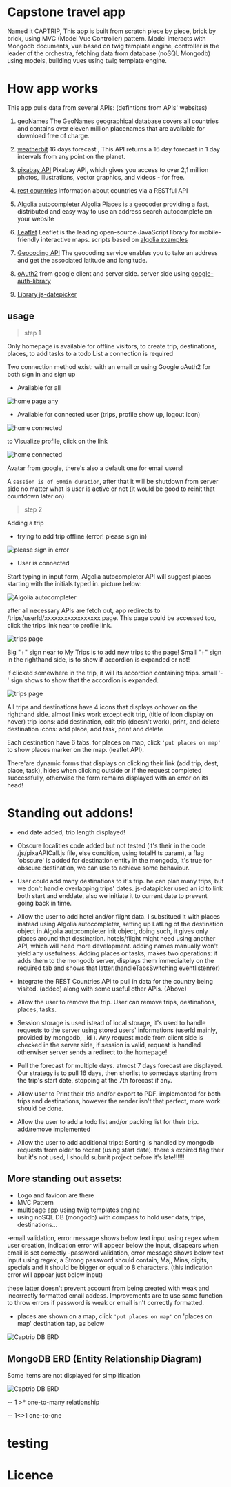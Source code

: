 # Capstone travel app
Named it CAPTRIP, This app is built from scratch piece by piece, brick by brick, using MVC (Model Vue Controller) pattern. Model interacts with Mongodb documents, vue based on twig template engine, controller is the leader of the orchestra, fetching data from database (noSQL Mongodb) using models, building vues using twig template engine.
# How app works

This app pulls data from several APIs: (defintions from APIs' websites)

1. [geoNames](http://www.geonames.org/) The GeoNames geographical database covers all countries and contains over eleven million placenames that are available for download free of charge.

2. [weatherbit](https://www.weatherbit.io/api/weather-forecast-16-day)
16 days forecast , This API returns a 16 day forecast in 1 day intervals from any point on the planet.

3. [pixabay API](https://pixabay.com/api/docs/) Pixabay API, which gives you access to over 2,1 million photos, illustrations, vector graphics, and videos - for free.

4. [rest countries](https://restcountries.eu/) Information about countries via a RESTful API

5. [Algolia autocompleter](//community.algolia.com/places/documentation.html#api-options-container) Algolia Places is a geocoder providing a fast, distributed and easy way to use an address search autocomplete on your website

6. [Leaflet](https://leafletjs.com/) Leaflet is the leading open-source JavaScript library for mobile-friendly interactive maps. scripts based on [algolia examples](https://community.algolia.com/places/examples.html)

7. [Geocoding API](https://developer.mapquest.com/documentation/geocoding-api/address/get/) The geocoding service enables you to take an address and get the associated latitude and longitude.

8. [oAuth2](https://developers.google.com/identity/protocols/oauth2/javascript-implicit-flow) from google client and server side. server side using [google-auth-library](https://www.npmjs.com/package/google-auth-library)

9. [Library js-datepicker](https://www.npmjs.com/package/js-datepicker)
## usage 
> step 1

Only homepage is available for offline visitors, to create trip, destinations, places, to add tasks to a todo List a connection is required

Two connection method exist: with an email or using Google oAuth2 for both sign in and sign up

* Available for all

![home page any ](https://github.com/anaruz-source/capstone-travel-app/blob/master/readmeassets/anyvisitors.png?raw=true)



* Available for connected user (trips, profile show up, logout icon)


![home connected](https://github.com/anaruz-source/capstone-travel-app/blob/master/readmeassets/connected.png?raw=true)

to Visualize profile, click on the link


![home connected](https://github.com/anaruz-source/capstone-travel-app/blob/master/readmeassets/profile.png?raw=true)

Avatar from google, there's also a default one for email users!

A ```session is of 60min duration```, after that it will be shutdown from server side no matter what is user is active or not (it would be good to reinit that countdown later on)

> step 2 

Adding a trip

* trying to add trip offline (error! please sign in)

![please sign in error](https://github.com/anaruz-source/capstone-travel-app/blob/master/readmeassets/please.png?raw=true)

* User is connected

Start typing in input form, Algolia autocompleter API will suggest places starting with the initials typed in. picture below:

![Algolia autocompleter](https://github.com/anaruz-source/capstone-travel-app/blob/master/readmeassets/algoliaauto.png?raw=true)

after all necessary APIs are fetch out, app redirects to /trips/userId/xxxxxxxxxxxxxxxxx page. This page could be accessed too, click the trips link near to profile link.


![trips page](https://github.com/anaruz-source/capstone-travel-app/blob/master/readmeassets/trips.png?raw=true)

Big "+" sign near to My Trips is to add new trips to the page!
Small "+" sign in the righthand side, is to show if accordion is expanded or not!

if clicked somewhere in the trip, it will its accordion containing trips. small '-' sign shows to show that the accordion is expanded.

![trips page](https://github.com/anaruz-source/capstone-travel-app/blob/master/readmeassets/destinations.png?raw=true)

All trips and destinations have 4 icons that displays onhover on the righthand side. almost links work except edit trip, (title of icon display on hover)
trip icons: add destination, edit trip (doesn't work), print, and delete
destination icons: add place, add task, print and delete

Each destination have 6 tabs. for places on map, click ``'put places on map'`` to show places marker on the map. (leaflet API).

There'are dynamic forms that displays on clicking their link (add trip, dest, place, task), hides when clicking outside or if the request completed successfully, otherwise the form remains displayed with an error on its head!

# Standing out addons!

- end date added, trip length displayed!

- Obscure localities code added but not tested (it's their in the code /js/pixaAPICall.js file, else condition, using totalHits param), a flag 'obscure' is added for destination entity in the mongodb, it's true for obscure destination, we can use to achieve some behaviour.

- User could add many destinations to it's trip. he can plan many trips, but we don't handle overlapping trips' dates. js-datapicker used an id to link both start and enddate, also we initiate it to current date to prevent going back in time.

-  Allow the user to add hotel and/or flight data. I substitued it with places instead using Algolia autocompleter, setting up LatLng of the destination object in Algolia autocompleter init object, doing such, it gives only places around that destination. hotels/flight might need using another API, which will need more development. adding names manually won't yield any usefulness.
Adding places or tasks, makes two operations: it adds them to the mongodb server, displays them immedialtely on the required tab and shows that latter.(handleTabsSwitching eventlistenrer)

- Integrate the REST Countries API to pull in data for the country being visited. (added) along with some useful other APIs. (Above)
- Allow the user to remove the trip. User can remove trips, destinations, places, tasks.

- Session storage is used istead of local storage, it's used to handle requests to the server using stored users' informations (userId mainly, provided by mongodb, _id ). Any request made from client side is checked in the server side, if session is valid, request is handled otherwiser server sends a redirect to the homepage!

- Pull the forecast for multiple days. atmost 7 days forecast are displayed. Our strategy is to pull 16 days, then shorlist to somedays starting from the trip's start date, stopping at the 7th forecast if any.

- Allow user to Print their trip and/or export to PDF. implemented for both trips and destinations, however the render isn't that perfect, more work should be done.

- Allow the user to add a todo list and/or packing list for their trip. add/remove implemented

- Allow the user to add additional trips: Sorting is handled by mongodb requests from older to recent (using start date). there's expired flag their but it's not used, I should submit project before it's late!!!!!!

## More standing out assets:

- Logo and favicon are there
- MVC Pattern
- multipage app using twig templates engine
- using noSQL DB (mongodb) with compass to hold user data, trips, destinations... 

-email validation, error message shows below text input using regex when user creation, indication error will appear below the input, disapears when email is set correctly
-password validation, error message shows below text input using regex, a Strong password should contain, Maj, Mins, digits, specials and it should be bigger or equal to 8 characters. (this indication error will appear just below input)

these latter doesn't prevent account from being created with weak and incorrectly formatted email addess. Improvements are to use same function to throw errors if password is weak or email isn't correctly formatted.

- places are shown on a map, click ``'put places on map'`` on 'places on map' destination tap, as below

![Captrip DB ERD](https://github.com/anaruz-source/capstone-travel-app/blob/master/readmeassets/map.png?raw=true)
 
 ## MongoDB ERD (Entity Relationship Diagram)



Some items are not displayed for simplification

![Captrip DB ERD](https://github.com/anaruz-source/capstone-travel-app/blob/master/readmeassets/captrip-db-erd.png?raw=true)

-- 1 >* one-to-many relationship

-- 1<>1 one-to-one
# testing

# Licence